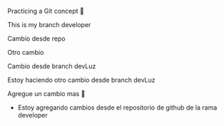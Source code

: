 Practicing a Git concept 🤖

This is my branch developer 

Cambio desde repo

Otro cambio

Cambio desde branch devLuz

Estoy haciendo otro cambio desde branch devLuz

Agregue un cambio mas 💜

- Estoy agregando cambios desde el repositorio de github de la rama developer
